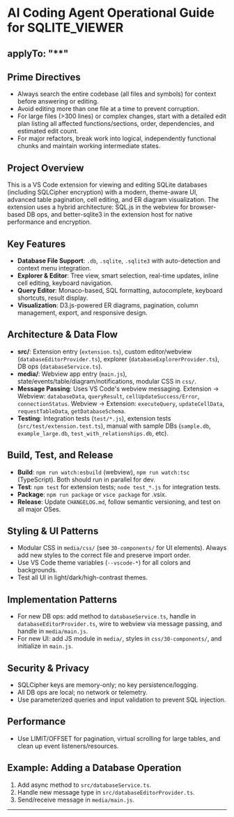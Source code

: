 # AI Coding Agent Operational Guide for SQLITE_VIEWER

## applyTo: "\*\*"

## Prime Directives

- Always search the entire codebase (all files and symbols) for context before answering or editing.
- Avoid editing more than one file at a time to prevent corruption.
- For large files (>300 lines) or complex changes, start with a detailed edit plan listing all affected functions/sections, order, dependencies, and estimated edit count.
- For major refactors, break work into logical, independently functional chunks and maintain working intermediate states.

## Project Overview

This is a VS Code extension for viewing and editing SQLite databases (including SQLCipher encryption) with a modern, theme-aware UI, advanced table pagination, cell editing, and ER diagram visualization. The extension uses a hybrid architecture: SQL.js in the webview for browser-based DB ops, and better-sqlite3 in the extension host for native performance and encryption.

## Key Features

- **Database File Support**: `.db`, `.sqlite`, `.sqlite3` with auto-detection and context menu integration.
- **Explorer & Editor**: Tree view, smart selection, real-time updates, inline cell editing, keyboard navigation.
- **Query Editor**: Monaco-based, SQL formatting, autocomplete, keyboard shortcuts, result display.
- **Visualization**: D3.js-powered ER diagrams, pagination, column management, export, and responsive design.

## Architecture & Data Flow

- **src/**: Extension entry (`extension.ts`), custom editor/webview (`databaseEditorProvider.ts`), explorer (`databaseExplorerProvider.ts`), DB ops (`databaseService.ts`).
- **media/**: Webview app entry (`main.js`), state/events/table/diagram/notifications, modular CSS in `css/`.
- **Message Passing**: Uses VS Code's webview messaging. Extension → Webview: `databaseData`, `queryResult`, `cellUpdateSuccess/Error`, `connectionStatus`. Webview → Extension: `executeQuery`, `updateCellData`, `requestTableData`, `getDatabaseSchema`.
- **Testing**: Integration tests (`test/*.js`), extension tests (`src/test/extension.test.ts`), manual with sample DBs (`sample.db`, `example_large.db`, `test_with_relationships.db`, etc).

## Build, Test, and Release

- **Build**: `npm run watch:esbuild` (webview), `npm run watch:tsc` (TypeScript). Both should run in parallel for dev.
- **Test**: `npm test` for extension tests; `node test_*.js` for integration tests.
- **Package**: `npm run package` or `vsce package` for .vsix.
- **Release**: Update `CHANGELOG.md`, follow semantic versioning, and test on all major OSes.

## Styling & UI Patterns

- Modular CSS in `media/css/` (see `30-components/` for UI elements). Always add new styles to the correct file and preserve import order.
- Use VS Code theme variables (`--vscode-*`) for all colors and backgrounds.
- Test all UI in light/dark/high-contrast themes.

## Implementation Patterns

- For new DB ops: add method to `databaseService.ts`, handle in `databaseEditorProvider.ts`, wire to webview via message passing, and handle in `media/main.js`.
- For new UI: add JS module in `media/`, styles in `css/30-components/`, and initialize in `main.js`.

## Security & Privacy

- SQLCipher keys are memory-only; no key persistence/logging.
- All DB ops are local; no network or telemetry.
- Use parameterized queries and input validation to prevent SQL injection.

## Performance

- Use LIMIT/OFFSET for pagination, virtual scrolling for large tables, and clean up event listeners/resources.

## Example: Adding a Database Operation

1. Add async method to `src/databaseService.ts`.
2. Handle new message type in `src/databaseEditorProvider.ts`.
3. Send/receive message in `media/main.js`.

---
